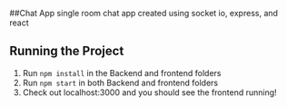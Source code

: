 ##Chat App
single room chat app created using socket io, express, and react 

## Running the Project
1. Run `npm install` in the Backend and frontend folders
2. Run `npm start` in both Backend and frontend folders
3. Check out localhost:3000 and you should see the frontend running!